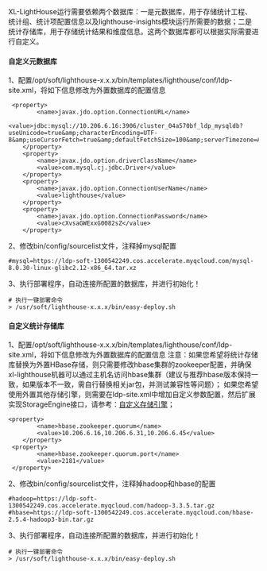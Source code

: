 XL-LightHouse运行需要依赖两个数据库：一是元数据库，用于存储统计工程、统计组、统计项配置信息以及lighthouse-insights模块运行所需要的数据；二是统计存储库，用于存储统计结果和维度信息。这两个数据库都可以根据实际需要进行自定义。

#### 自定义元数据库

1、配置/opt/soft/lighthouse-x.x.x/bin/templates/lighthouse/conf/ldp-site.xml，将如下信息修改为外置数据库的配置信息

```
 <property>
        <name>javax.jdo.option.ConnectionURL</name>
        <value>jdbc:mysql://10.206.6.16:3906/cluster_04a570bf_ldp_mysqldb?useUnicode=true&amp;characterEncoding=UTF-8&amp;useCursorFetch=true&amp;defaultFetchSize=100&amp;serverTimezone=Asia/Shanghai</value>
    </property>
    <property>
        <name>javax.jdo.option.driverClassName</name>
        <value>com.mysql.cj.jdbc.Driver</value>
    </property>
    <property>
        <name>javax.jdo.option.ConnectionUserName</name>
        <value>lighthouse</value>
    </property>
    <property>
        <name>javax.jdo.option.ConnectionPassword</name>
        <value>cXvsaGWExxG0082sZ</value>
    </property>
```

2、修改bin/config/sourcelist文件，注释掉mysql配置
```
#mysql=https://ldp-soft-1300542249.cos.accelerate.myqcloud.com/mysql-8.0.30-linux-glibc2.12-x86_64.tar.xz
```
3、执行部署程序，自动连接所配置的数据库，并进行初始化！

```
# 执行一键部署命令
> /usr/soft/lighthouse-x.x.x/bin/easy-deploy.sh
```

#### 自定义统计存储库

1、配置/opt/soft/lighthouse-x.x.x/bin/templates/lighthouse/conf/ldp-site.xml，将如下信息修改为外置数据库的配置信息
注意：如果您希望将统计存储库替换为外置HBase存储，则只需要修改hbase集群的zookeeper配置，并确保xl-lighthouse机器可以通过主机名访问hbase集群（建议与推荐hbase版本保持一致，如果版本不一致，需自行替换相关jar包，并测试兼容性等问题）；
如果您希望使用外置其他存储引擎，则需要在ldp-site.xml中增加自定义参数配置，然后扩展实现StorageEngine接口，请参考：[自定义存储引擎](/zh/自定义扩展/自定义存储引擎.md)；
```
<property>
        <name>hbase.zookeeper.quorum</name>
        <value>10.206.6.16,10.206.6.31,10.206.6.45</value>
    </property>
 <property>
        <name>hbase.zookeeper.quorum.port</name>
        <value>2181</value>
 </property>
```

2、修改bin/config/sourcelist文件，注释掉hadoop和hbase的配置
```
#hadoop=https://ldp-soft-1300542249.cos.accelerate.myqcloud.com/hadoop-3.3.5.tar.gz
#hbase=https://ldp-soft-1300542249.cos.accelerate.myqcloud.com/hbase-2.5.4-hadoop3-bin.tar.gz
```

3、执行部署程序，自动连接所配置的数据库，并进行初始化！

```
# 执行一键部署命令
> /usr/soft/lighthouse-x.x.x/bin/easy-deploy.sh
```